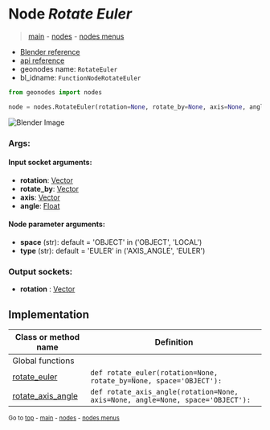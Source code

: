 # Node *Rotate Euler*

> [main](../index.md) - [nodes](nodes.md) - [nodes menus](nodes_menus.md)

- [Blender reference](https://docs.blender.org/manual/en/latest/modeling/geometry_nodes/utilities/rotate_euler.html)
- [api reference](https://docs.blender.org/api/current/bpy.types.FunctionNodeRotateEuler.html)
- geonodes name: `RotateEuler`
- bl_idname: `FunctionNodeRotateEuler`

```python
from geonodes import nodes

node = nodes.RotateEuler(rotation=None, rotate_by=None, axis=None, angle=None, space='OBJECT', type='EULER')
```

![Blender Image](https://docs.blender.org/manual/en/latest/_images/node-types_FunctionNodeRotateEuler.webp)

### Args:

#### Input socket arguments:

- **rotation**: [Vector](Vector.md)
- **rotate_by**: [Vector](Vector.md)
- **axis**: [Vector](Vector.md)
- **angle**: [Float](Float.md)

#### Node parameter arguments:

- **space** (str): default = 'OBJECT' in ('OBJECT', 'LOCAL')
- **type** (str): default = 'EULER' in ('AXIS_ANGLE', 'EULER')

### Output sockets:

- **rotation** : [Vector](Vector.md)

## Implementation

| Class or method name | Definition |
|----------------------|------------|
| Global functions |
| [rotate_euler](functions.md#rotate_euler) | `def rotate_euler(rotation=None, rotate_by=None, space='OBJECT'):` |
| [rotate_axis_angle](functions.md#rotate_axis_angle) | `def rotate_axis_angle(rotation=None, axis=None, angle=None, space='OBJECT'):` |

<sub>Go to [top](#node-rotate-euler) - [main](../index.md) - [nodes](nodes.md) - [nodes menus](nodes_menus.md)</sub>

